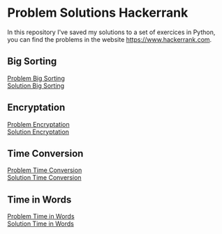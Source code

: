 # Problem Solutions Hackerrank
In this repository I've saved my solutions to a set of exercices in Python, you can find the problems in the website https://www.hackerrank.com.

## Big Sorting
[Problem Big Sorting]  
[Solution Big Sorting]

## Encryptation
[Problem Encryptation]  
[Solution Encryptation]

## Time Conversion
[Problem Time Conversion]  
[Solution Time Conversion]

## Time in Words
[Problem Time in Words]  
[Solution Time in Words]




[Problem Big Sorting]: https://www.hackerrank.com/challenges/big-sorting/problem?h_r=internal-search
[Solution Big Sorting]: https://github.com/CarlosAlfredoMarin/Problem_Solutions_Hackerrank/blob/main/Big_Sorting.py

[Problem Encryptation]: https://www.hackerrank.com/challenges/encryption/problem?isFullScreen=true
[Solution Encryptation]: https://github.com/CarlosAlfredoMarin/Problem_Solutions_Hackerrank/blob/main/Encryptation.py

[Problem Time Conversion]: https://www.hackerrank.com/challenges/time-conversion/problem?isFullScreen=true
[Solution Time Conversion]: https://github.com/CarlosAlfredoMarin/Problem_Solutions_Hackerrank/blob/main/Time_Conversion.py

[Problem Time in Words]: https://www.hackerrank.com/challenges/the-time-in-words/problem?isFullScreen=true
[Solution Time in Words]: https://github.com/CarlosAlfredoMarin/Problem_Solutions_Hackerrank/blob/main/Time_in_Words.py
